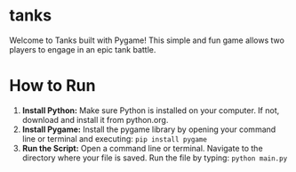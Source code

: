 # tanks

Welcome to Tanks built with Pygame! This simple and fun game allows two players to engage in an epic tank battle.

# How to Run

1. **Install Python:** Make sure Python is installed on your computer. If not, download and install it from python.org.
2. **Install Pygame:** Install the pygame library by opening your command line or terminal and executing: `pip install pygame`
3. **Run the Script:** Open a command line or terminal. Navigate to the directory where your file is saved. Run the file by typing: `python main.py`
